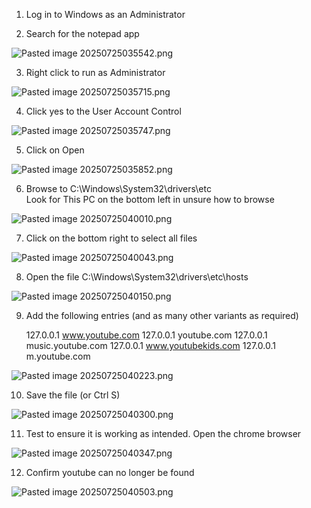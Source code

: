 1. Log in to Windows as an Administrator

2. Search for the notepad app

![Pasted image 20250725035542.png](attachments/Pasted%20image%2020250725035542.png)

3. Right click to run as Administrator

![Pasted image 20250725035715.png](attachments/Pasted%20image%2020250725035715.png)

4. Click yes to the User Account Control

![Pasted image 20250725035747.png](attachments/Pasted%20image%2020250725035747.png)

5. Click on Open

![Pasted image 20250725035852.png](attachments/Pasted%20image%2020250725035852.png)

6. Browse to C:\Windows\System32\drivers\etc  
    Look for This PC on the bottom left in unsure how to browse

![Pasted image 20250725040010.png](attachments/Pasted%20image%2020250725040010.png)

7. Click on the bottom right to select all files

![Pasted image 20250725040043.png](attachments/Pasted%20image%2020250725040043.png)

8. Open the file C:\Windows\System32\drivers\etc\hosts

![Pasted image 20250725040150.png](attachments/Pasted%20image%2020250725040150.png)

9. Add the following entries (and as many other variants as required)
    
    127.0.0.1 www.youtube.com
    127.0.0.1 youtube.com
	127.0.0.1 music.youtube.com
	127.0.0.1 www.youtubekids.com
	127.0.0.1 m.youtube.com
    
![Pasted image 20250725040223.png](attachments/Pasted%20image%2020250725040223.png)

10. Save the file (or Ctrl S)

![Pasted image 20250725040300.png](attachments/Pasted%20image%2020250725040300.png)

11. Test to ensure it is working as intended. Open the chrome browser

![Pasted image 20250725040347.png](attachments/Pasted%20image%2020250725040347.png)

12. Confirm youtube can no longer be found

![Pasted image 20250725040503.png](attachments/Pasted%20image%2020250725040503.png)